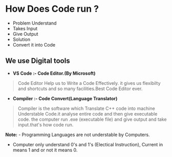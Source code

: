# How Does Code run ?

- Problem Understand
- Takes Input
- Give Output
- Solution
- Convert it into Code


## We use Digital tools
- **VS Code :- Code Editor.(By Microsoft)**
> Code Editor Help us to Write a Code Effectively. it gives us flexibilty and shortcuts and so many facilities.Best Code Editor ever.

- **Compiler :- Code Convert(Language Translator)** 
> Compiler is the software which Translate C++ code into machine Understable Code.it analyse entire code and then give executable code. the computer run .exe (executable file) and give output and take input.that's how code run.





**Note:** - Programming Languages are not understable by Computers. 
- Computer only understand 0's and 1's (Electical Instruction), Current in means 1 and or not it means 0.



